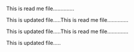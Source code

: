 This is read me file..............

This is updated file.....This is read me file..............

This is updated file.....This is read me file..............

This is updated file.....
